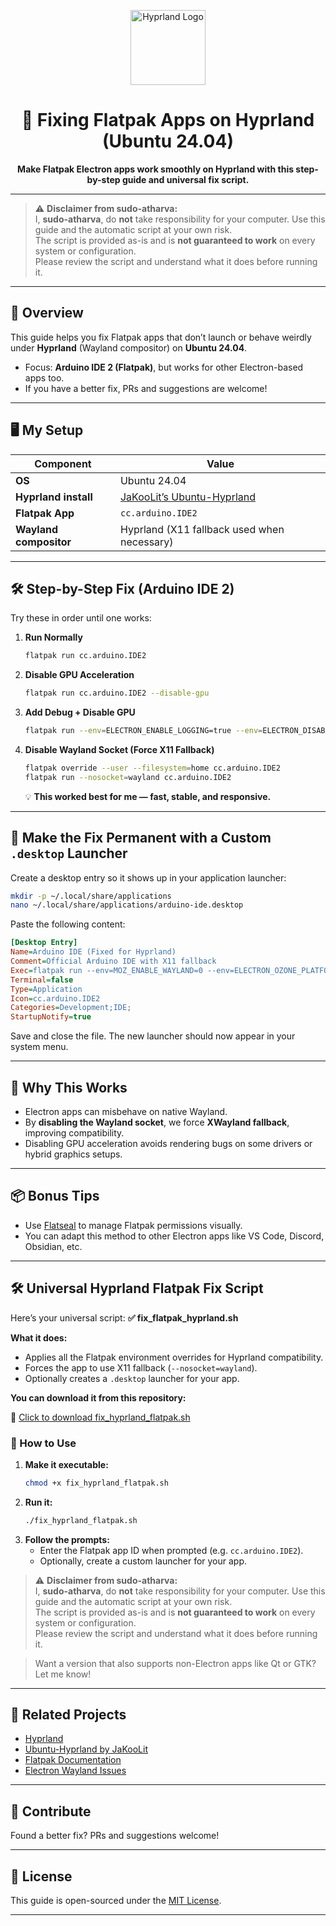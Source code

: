 <p align="center">
  <img src="https://raw.githubusercontent.com/hyprwm/Hyprland/main/.github/assets/logo.svg" alt="Hyprland Logo" width="120"/>
</p>

<h1 align="center">🧩 Fixing Flatpak Apps on Hyprland (Ubuntu 24.04)</h1>

<p align="center"><b>Make Flatpak Electron apps work smoothly on Hyprland with this step-by-step guide and universal fix script.</b></p>

---

> ⚠️ <b>Disclaimer from sudo-atharva:</b> <br>
> I, <b>sudo-atharva</b>, do <b>not</b> take responsibility for your computer. Use this guide and the automatic script at your own risk. <br>
> The script is provided as-is and is <b>not guaranteed to work</b> on every system or configuration. <br>
> Please review the script and understand what it does before running it.

---

## 🚀 Overview

This guide helps you fix Flatpak apps that don’t launch or behave weirdly under <b>Hyprland</b> (Wayland compositor) on <b>Ubuntu 24.04</b>.

- Focus: <b>Arduino IDE 2 (Flatpak)</b>, but works for other Electron-based apps too.
- If you have a better fix, PRs and suggestions are welcome!

---

## 🖥️ My Setup

| Component                | Value                                                                 |
|--------------------------|-----------------------------------------------------------------------|
| <b>OS</b>                | Ubuntu 24.04                                                          |
| <b>Hyprland install</b>  | [JaKooLit’s Ubuntu-Hyprland](https://github.com/JaKooLit/Ubuntu-Hyprland) |
| <b>Flatpak App</b>       | <code>cc.arduino.IDE2</code>                                          |
| <b>Wayland compositor</b>| Hyprland (X11 fallback used when necessary)                            |

---

## 🛠️ Step-by-Step Fix (Arduino IDE 2)

Try these in order until one works:

1. **Run Normally**
   ```bash
   flatpak run cc.arduino.IDE2
   ```
2. **Disable GPU Acceleration**
   ```bash
   flatpak run cc.arduino.IDE2 --disable-gpu
   ```
3. **Add Debug + Disable GPU**
   ```bash
   flatpak run --env=ELECTRON_ENABLE_LOGGING=true --env=ELECTRON_DISABLE_GPU=true cc.arduino.IDE2
   ```
4. **Disable Wayland Socket (Force X11 Fallback)**
   ```bash
   flatpak override --user --filesystem=home cc.arduino.IDE2
   flatpak run --nosocket=wayland cc.arduino.IDE2
   ```
   💡 <b>This worked best for me — fast, stable, and responsive.</b>

---

## 🧷 Make the Fix Permanent with a Custom <code>.desktop</code> Launcher

Create a desktop entry so it shows up in your application launcher:

```bash
mkdir -p ~/.local/share/applications
nano ~/.local/share/applications/arduino-ide.desktop
```

Paste the following content:

```ini
[Desktop Entry]
Name=Arduino IDE (Fixed for Hyprland)
Comment=Official Arduino IDE with X11 fallback
Exec=flatpak run --env=MOZ_ENABLE_WAYLAND=0 --env=ELECTRON_OZONE_PLATFORM_HINT=x11 cc.arduino.IDE2
Terminal=false
Type=Application
Icon=cc.arduino.IDE2
Categories=Development;IDE;
StartupNotify=true
```

Save and close the file. The new launcher should now appear in your system menu.

---

## 🧠 Why This Works

- Electron apps can misbehave on native Wayland.
- By <b>disabling the Wayland socket</b>, we force <b>XWayland fallback</b>, improving compatibility.
- Disabling GPU acceleration avoids rendering bugs on some drivers or hybrid graphics setups.

---

## 📦 Bonus Tips

- Use <a href="https://flathub.org/apps/com.github.tchx84.Flatseal">Flatseal</a> to manage Flatpak permissions visually.
- You can adapt this method to other Electron apps like VS Code, Discord, Obsidian, etc.

---

## 🛠️ Universal Hyprland Flatpak Fix Script

Here’s your universal script: <b>✅ fix_flatpak_hyprland.sh</b>

**What it does:**
- Applies all the Flatpak environment overrides for Hyprland compatibility.
- Forces the app to use X11 fallback (<code>--nosocket=wayland</code>).
- Optionally creates a <code>.desktop</code> launcher for your app.

**You can download it from this repository:**

📂 <a href="./fix_hyprland_flatpak.sh">Click to download fix_hyprland_flatpak.sh</a>

### 🔧 How to Use

1. <b>Make it executable:</b>
   ```bash
   chmod +x fix_hyprland_flatpak.sh
   ```
2. <b>Run it:</b>
   ```bash
   ./fix_hyprland_flatpak.sh
   ```
3. <b>Follow the prompts:</b>
   - Enter the Flatpak app ID when prompted (e.g. <code>cc.arduino.IDE2</code>).
   - Optionally, create a custom launcher for your app.

> ⚠️ <b>Disclaimer from sudo-atharva:</b> <br>
> I, <b>sudo-atharva</b>, do <b>not</b> take responsibility for your computer. Use this guide and the automatic script at your own risk. <br>
> The script is provided as-is and is <b>not guaranteed to work</b> on every system or configuration. <br>
> Please review the script and understand what it does before running it.

> Want a version that also supports non-Electron apps like Qt or GTK? Let me know!

---

## 🧵 Related Projects

- [Hyprland](https://github.com/hyprwm/Hyprland)
- [Ubuntu-Hyprland by JaKooLit](https://github.com/JaKooLit/Ubuntu-Hyprland)
- [Flatpak Documentation](https://docs.flatpak.org/)
- [Electron Wayland Issues](https://github.com/electron/electron/issues?q=wayland)

---

## 🙌 Contribute

Found a better fix? PRs and suggestions welcome!

---

## 🔐 License

This guide is open-sourced under the [MIT License](LICENSE).

---

